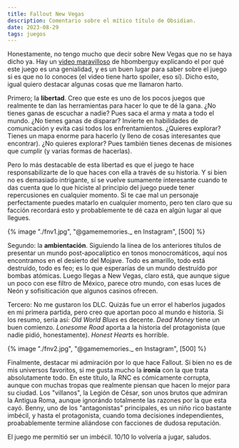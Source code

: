 ```yaml
---
title: Fallout New Vegas
description: Comentario sobre el mítico título de Obsidian.
date: 2023-08-29
tags: juegos
---
```

Honestamente, no tengo mucho que decir sobre New Vegas que no se haya dicho ya. Hay un [video maravilloso](https://www.youtube.com/watch?v=gzF7aHxk4Y4) de hbomberguy explicando el por qué este juego es una genialidad, y es un buen lugar para saber sobre el juego si es que no lo conoces (el video tiene harto spoiler, eso sí). Dicho esto, igual quiero destacar algunas cosas que me llamaron harto.

Primero; la **libertad**. Creo que este es uno de los pocos juegos que realmente te dan las herramientas para hacer lo que te dé la gana. ¿No tienes ganas de escuchar a nadie? Pues saca el arma y mata a todo el mundo. ¿No tienes ganas de disparar? Invierte en habilidades de comunicación y evita casi todos los enfrentamientos. ¿Quieres explorar? Tienes un mapa enorme para hacerlo (y lleno de cosas interesantes que encontrar). ¿No quieres explorar? Pues también tienes decenas de misiones que cumplir (y varias formas de hacerlas).

Pero lo más destacable de esta libertad es que el juego te hace responsabilizarte de lo que haces con ella a través de su historia. Y si bien no es demasiado intrigante, sí se vuelve sumamente interesante cuando te das cuenta que lo que hiciste al principio del juego puede tener repercusiones en cualquier momento. Si te cae mal un personaje perfectamente puedes matarlo en cualquier momento, pero ten claro que su facción recordará esto y probablemente te dé caza en algún lugar al que llegues.

{% image "./fnv1.jpg", "@gamememories._ en Instagram", [500] %}

Segundo: la **ambientación**. Siguiendo la línea de los anteriores títulos de presentar un mundo post-apocalíptico en tonos monocromáticos, aquí nos encontramos en el desierto del Mojave. Todo es amarillo, todo está destruído, todo es feo; es lo que esperarías de un mundo destruído por bombas atómicas. Luego llegas a New Vegas, claro está, que aunque sigue un poco con ese filtro de México, parece otro mundo, con esas luces de Neón y sofisiticación que algunos casinos ofrecen.

Tercero: No me gustaron los DLC. Quizás fue un error el haberlos jugados en mi primera partida, pero creo que aportan poco al mundo e historia. Si los resumo, sería así: *Old World Blues* es decente. *Dead Money* tiene un buen comienzo. *Lonesome Road* aporta a la historia del protagonista (que nadie pidió, honestamente). *Honest Hearts* es horrible.

{% image "./fnv2.jpg", "@gamememories._ en Instagram", [500] %}

Finalmente, destacar mi admiración por lo que hace Fallout. Si bien no es de mis universos favoritos, si me gusta mucho la **ironía** con la que trata absolutamente todo. En este título, la RNC es cómicamente corrupta, aunque con muchas tropas que realmente piensan que hacen lo mejor para su ciudad. Los "villanos", la Legión de César, son unos brutos que admiran la Antigua Roma, aunque ignorándo totalmente las razones por la que esta cayó. Benny, uno de los "antagonistas" principales, es un niño rico bastante imbécil, y hasta el protagonista, cuando toma decisiones independientes, proabablemente termine aliándose con facciones de dudosa reputación.

El juego me permitió ser un imbécil. 10/10 lo volvería a jugar, saludos.
